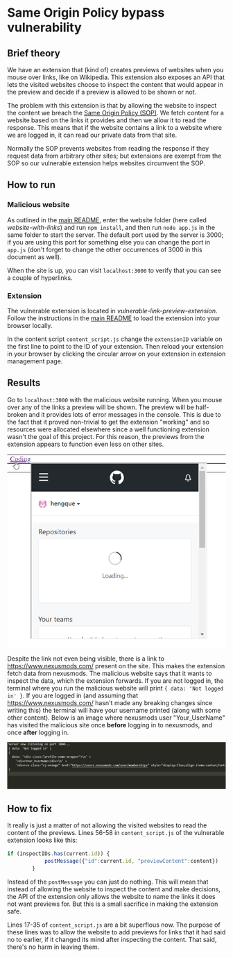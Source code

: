 # Same Origin Policy bypass vulnerability

## Brief theory
We have an extension that (kind of) creates previews of websites when you mouse over links, like on Wikipedia. This extension also exposes an API that lets the visited websites choose to inspect the content that would appear in the preview and decide if a preview is allowed to be shown or not.

The problem with this extension is that by allowing the website to inspect the content we breach the [Same Origin Policy (SOP)](https://developer.mozilla.org/en-US/docs/Web/Security/Same-origin_policy). We fetch content for a website based on the links it provides and then we allow it to read the response. This means that if the website contains a link to a website where we are logged in, it can read our private data from that site. 

Normally the SOP prevents websites from reading the response if they request data from arbitrary other sites; but extensions are exempt from the SOP so our vulnerable extension helps websites circumvent the SOP. 

## How to run

### Malicious website
As outlined in the [main README](https://github.com/andreaskth/securing-chrome-extensions/tree/main#how-to-run-a-node-web-server), enter the website folder (here called 
*website-with-links*) and run `npm install`, and then run `node app.js` in the same folder to start the server. The default port used by the server is 3000; if you are using this port for something else you can change the port in `app.js` (don't forget to change the other occurrences of 3000 in this document as well).

When the site is up, you can visit `localhost:3000` to verify that you can see a couple of hyperlinks.  

### Extension
The vulnerable extension is located in *vulnerable-link-preview-extension*. Follow the instructions in the [main README](https://github.com/andreaskth/securing-chrome-extensions/tree/main#how-to-load-extensions-into-your-browser-locally) to load the extension into your browser locally. 

In the content script `content_script.js` change the `extensionID` variable on the first line to point to the ID of your extension. Then reload your extension in your browser by clicking the circular arrow on your extension in extension management page.

## Results
Go to `localhost:3000` with the malicious website running. When you mouse over any of the links a preview will be shown. The preview will be half-broken and it provides lots of error messages in the console. This is due to the fact that it proved non-trivial to get the extension "working" and so resources were allocated elsewhere since a well functioning extension wasn't the goal of this project. For this reason, the previews from the extension appears to function even less on other sites.

![GitHub preview](./images/github_preview.png "GitHub preview")

Despite the link not even being visible, there is a link to https://www.nexusmods.com/ present on the site. This makes the extension fetch data from nexusmods. The malicious website says that it wants to inspect the data, which the extension forwards. If you are not logged in, the terminal where you run the malicious website will print `{ data: 'Not logged in' }`. If you are logged in (and assuming that https://www.nexusmods.com/ hasn't made any breaking changes since writing this) the terminal will have your username printed (along with some other content). Below is an image where nexusmods user "Your_UserName" has visited the malicious site once **before** logging in to nexusmods, and once **after** logging in.

![Data steal from nexusmods](./images/data_steal.png "Data steal from nexusmods")

## How to fix
It really is just a matter of not allowing the visited websites to read the content of the previews. Lines 56-58 in `content_script.js` of the vulnerable extension looks like this:
```javascript
if (inspectIDs.has(current.id)) {
			postMessage({"id":current.id, "previewContent":content})
		}
```

Instead of the `postMessage` you can just do nothing. This will mean that instead of allowing the website to inspect the content and make decisions, the API of the extension only allows the website to name the links it does not want previews for. But this is a small sacrifice in making the extension safe.

Lines 17-35 of `content_script.js` are a bit superflous now. The purpose of these lines was to allow the website to add previews for links that it had said no to earlier, if it changed its mind after inspecting the content. That said, there's no harm in leaving them.

